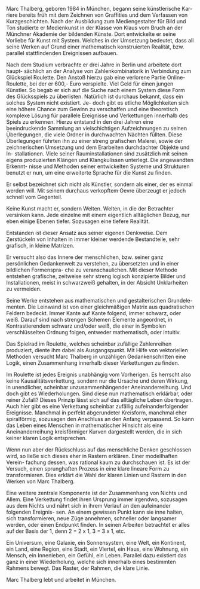 Marc Thalberg, geboren 1984 in München, begann seine künstlerische Kar- riere bereits früh mit dem Zeichnen von Graffities und dem Verfassen von Kurzgeschichten. Nach der Ausbildung zum Mediengestalter für Bild und Ton studierte er Medienkunst in der Klasse von Klaus vom Bruch an der Münchner Akademie der bildenden Künste. Dort entwickelte er seine Vorliebe für Kunst mit System. Welches in der Umsetzung bedeutet, dass all seine Werken auf Grund einer mathematisch konstruierten Realität, bzw. parallel stattfindenden Ereignissen aufbauen.

Nach dem Studium verbrachte er drei Jahre in Berlin und arbeitete dort haupt- sächlich an der Analyse von Zahlenkombinatorik in Verbindung zum Glückspiel Roulette. Den Anstoß hierzu gab eine verlorene Partie Online-Roulette, bei der er 600,- Euro verspielte. Viel Geld für einen jungen Künstler. So begab er sich auf die Suche nach einem System diese Form des Glücksspiels zu überlisten. Natürlich ist durchaus bekannt, dass ein solches System nicht existiert. Je- doch gibt es etliche Möglichkeiten sich eine höhere Chance zum Gewinn zu verschaffen und eine theoretisch komplexe Lösung für parallele Ereignisse und Verkettungen innerhalb des Spiels zu erkennen. Hierzu entstand in den drei Jahren eine beeindruckende Sammlung an vielschichtigen Aufzeichnungen zu seinen Überlegungen, die viele Ordner in durchwachten Nächten füllten. Diese Überlegungen führten ihn zu einer streng grafischen Malerei, sowie der zeichnerischen Umsetzung und dem Erarbeiten durchdachter Objekte und In- stallationen. Viele seiner Rauminstallationen sind zusätzlich mit seinen eigens produzierten Klängen und Klangkulissen unterlegt. Die angewandten Erkennt- nisse und Methoden seiner entwickelten Systeme und Strukturen benutzt er nun, um eine erweiterte Sprache für die Kunst zu finden.

Er selbst bezeichnet sich nicht als Künstler, sondern als einer, der es einmal werden will. Mit seinem durchaus verkopftem Oevre überzeugt er jedoch schnell vom Gegenteil.

Keine Kunst macht er, sondern Welten. Welten, in die der Betrachter versinken kann. Jede einzelne mit einem eigentlich alltäglichen Bezug, nur eben einige Ebenen tiefer. Sozusagen eine tiefere Realität.

Entstanden ist dieser Ansatz aus seiner eigenen Denkweise. Dem Zerstückeln von Inhalten in immer kleiner werdende Bestandteile, sehr grafisch, in kleine Matrizen.

Er versucht also das Innere der menschlichen, bzw. seiner ganz persönlichen Gedankenwelt zu verstehen, zu übersetzten und in einer bildlichen Formenspra- che zu veranschaulichen. Mit dieser Methode entstehen grafische, zeitweise sehr streng logisch konzipierte Bilder und Installationen, meist in schwarzweiß gehalten, in der Absicht Unklarheiten zu vermeiden.

Seine Werke entstehen aus mathematischen und gestalterischen Grundele- menten. Die Leinwand ist von einer gleichmäßigen Matrix aus quadratischen Feldern bedeckt. Immer Kante auf Kante folgend, immer schwarz, oder weiß. Darauf sind nach strengen Schemen Elemente angeordnet, in Kontrastierendem schwarz und/oder weiß, die einer in Symbolen verschlüsselten Ordnung folgen, entweder mathematisch, oder intuitiv.

Das Spielrad im Roulette, welches scheinbar zufällige Zahlenreihen produziert, diente ihm dabei als Ausgangspunkt. Mit Hilfe von vektoriellen Methoden versucht Marc Thalberg in unzähligen Gedankenschritten eine Logik, einen Zusammenhang innerhalb dieser Verkettungen zu finden.

Im Roulette ist jedes Ereignis unabhängig vom Vorherigen. Es herrscht also keine Kausalitätsverkettung, sondern nur die Ursache und deren Wirkung, in unendlicher, scheinbar unzusammenhängender Aneinanderreihung. Und doch gibt es Wiederholungen. Sind diese nun mathematisch erklärbar, oder reiner Zufall? Dieses Prinzip lässt sich auf das alltägliche Leben übertragen. Auch hier gibt es eine Verkettung scheinbar zufällig aufeinanderfolgender Ereignisse. Manchmal in perfekt abgerundeter Kreisform, manchmal eher spiralförmig, sozusagen den Anschluss an den Anfang verpassend. So kann das Leben eines Menschen in mathematischer Hinsicht als eine Aneinanderreihung kreisförmiger Kurven dargestellt werden, die in sich keiner klaren Logik entsprechen.

Wenn nun aber der Rückschluss auf das menschliche Denken geschlossen wird, so ließe sich dieses eher in Rastern erklären. Einer modellhaften Verein- fachung dessen, was rational kaum zu durchschauen ist. Es ist der Versuch, einen sprunghaften Prozess in eine klare lineare Form zu transformieren. Dies erklärt die Wahl der klaren Linien und Rastern in den Werken von Marc Thalberg.

Eine weitere zentrale Komponente ist der Zusammenhang von Nichts und Allem. Eine Verkettung findet ihren Ursprung immer irgendwo, sozusagen aus dem Nichts und nährt sich in ihrem Verlauf an den aufeinander folgenden Ereignis- sen. An einem gewissen Punkt kann sie inne halten, sich transformieren, neue Züge annehmen, schneller oder langsamer werden, oder einen Endpunkt finden. In seinen Arbeiten betrachtet er alles auf der Basis der 1, denn 2 = 2 x 1, 3 = 3 x 1, etc.

Ein Universum, eine Galaxie, ein Sonnensystem, eine Welt, ein Kontinent, ein Land, eine Region, eine Stadt, ein Viertel, ein Haus, eine Wohnung, ein Mensch, ein Innenleben, ein Gefühl, ein Leben. Parallel dazu existiert das ganz in einer Wiederholung, welche sich innerhalb eines bestimmten Rahmens bewegt. Das Raster, der Rahmen, die klare Linie.

Marc Thalberg lebt und arbeitet in München.
